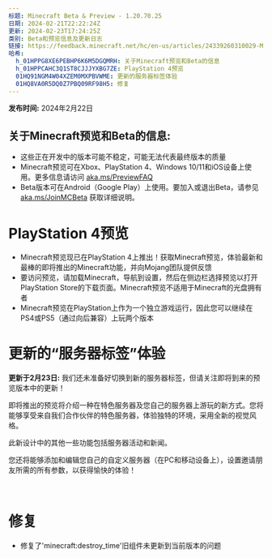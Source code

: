 ```yaml
---
标题: Minecraft Beta & Preview - 1.20.70.25
日期: 2024-02-21T22:22:24Z
更新: 2024-02-23T17:24:25Z
类别: Beta和预览信息及更新日志
链接: https://feedback.minecraft.net/hc/en-us/articles/24339260310029-Minecraft-Beta-Preview-1-20-70-25
哈希:
  h_01HPPG8XE6PEBHP6K6M5DGQMRH: 关于Minecraft预览和Beta的信息
  h_01HPPCAHC3Q1ST8CJJJYXBG7ZE: PlayStation 4预览
  01HQ91NGM4W04XZEM0MXPBVWME: 更新的服务器标签体验
  01HQ8VA0R5DQ0Z7PBQ09RF98H5: 修复
---
```


**发布时间:** 2024年2月22日

## **关于Minecraft预览和Beta的信息:**

- 这些正在开发中的版本可能不稳定，可能无法代表最终版本的质量
- Minecraft预览可在Xbox、PlayStation 4、Windows 10/11和iOS设备上使用。更多信息请访问 [aka.ms/PreviewFAQ](https://aka.ms/PreviewFAQ)
- Beta版本可在Android（Google Play）上使用。要加入或退出Beta，请参见 [aka.ms/JoinMCBeta](https://aka.ms/JoinMCBeta) 获取详细说明。  
    

# PlayStation 4预览

- Minecraft预览现已在PlayStation 4上推出！获取Minecraft预览，体验最新和最棒的即将推出的Minecraft功能，并向Mojang团队提供反馈
- 要访问预览，请加载Minecraft，导航到设置，然后在侧边栏选择预览以打开PlayStation Store的下载页面。Minecraft预览不适用于Minecraft的光盘拥有者
- Minecraft预览在PlayStation上作为一个独立游戏运行，因此您可以继续在PS4或PS5（通过向后兼容）上玩两个版本  
    

# 更新的“服务器标签”体验

**更新于2月23日:** 我们还未准备好切换到新的服务器标签，但请关注即将到来的预览版本中的更新！  
  

即将推出的预览将介绍一种在特色服务器及您自己的服务器上游玩的新方式。您将能够享受来自我们合作伙伴的特色服务器，体验独特的环境，采用全新的视觉风格。

此新设计中的其他一些功能包括服务器活动和新闻。

您还将能够添加和编辑您自己的自定义服务器（在PC和移动设备上），设置邀请朋友所需的所有参数，以获得愉快的体验！

 

# 修复

- 修复了'minecraft:destroy_time'旧组件未更新到当前版本的问题